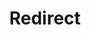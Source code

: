 ﻿---
layout: src/layouts/Redirect.astro
title: Redirect
redirect: https://octopus.com/docs/octopus-rest-api/cli/octopus-deployment-target-view
pubDate:  2023-01-01
navSearch: false
navSitemap: false
navMenu: false
---
